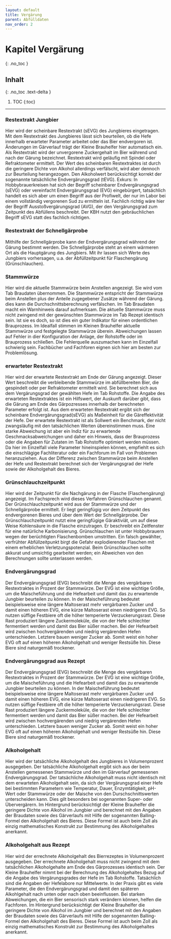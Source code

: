 ```yaml
---
layout: default
title: Vergärung
parent: Abfülldaten
nav_order: 2
---
```


# Kapitel Vergärung
{: .no_toc }

## Inhalt
{: .no_toc .text-delta }

1. TOC
{:toc}

---

### Restextrakt Jungbier
Hier wird der scheinbare Restextrakt (sEVG) des Jungbieres eingetragen.
Mit dem Restextrakt des Jungbieres lässt sich beurteilen, ob die Hefe innerhalb erwarteter Parameter arbeitet oder das Bier endvergoren ist.
Änderungen im Gärverlauf trägt der Kleine Brauhelfer hier automatisch ein.
Als Restextrakt wird der unvergorene Zuckergehalt im Bier während und nach der Gärung bezeichnet. Restextrakt wird geläufig mit Spindel oder Refraktometer ermittelt. Der Wert des scheinbaren Restextraktes ist durch die geringere Dichte von Alkohol allerdings verfälscht, wird aber dennoch zur Beurteilung herangezogen. 
Den Alkoholwert berücksichtigt korrekt der sogenannte tatsächliche Endvergärungsgrad (tEVG).
Exkurs: In Hobbybrauerkreisen hat sich der Begriff scheinbarer Endvergärungsgrad (sEVG) oder vereinfacht Endvergärungsgrad (EVG) eingebürgert, tatsächlich handelt es sich aber um einen Begriff aus der Profiwelt, der nur im Labor bei einem vollständig vergorenen Sud zu ermitteln ist. Fachlich richtig wäre hier der Begriff Ausstoßvergärungsgrad (AVG), der den Vergärungsgrad zum Zeitpunkt des Abfüllens beschreibt. Der KBH nutzt den gebräuchlichen Begriff sEVG statt des fachlich richtigen.

### Restextrakt der Schnellgärprobe
Mithilfe der Schnellgärprobe kann der Endvergärungsgrad während der Gärung bestimmt werden.
Die Schnellgärprobe steht an einem wärmeren Ort als die Hauptgärung des Jungbiers. Mit ihr lassen sich Werte des Jungbiers vorhersagen, u.a. der Abfüllzeitpunkt für Flaschengärung (Grünschlauchen).

### Stammwürze
Hier wird die aktuelle Stammwürze beim Anstellen angezeigt. Sie wird vom Tab Braudaten übernommen.
Die Stammwürze entspricht der Stammwürze beim Anstellen plus der Anteile zugegebener Zusätze während der Gärung. dies kann die Durchschnittsberechnung verfälschen. Im Tab Braudaten macht ein Warnhinweis darauf aufmerksam.
Die aktuelle Stammwürze muss nicht zwingend mit der gewünschten Stammwürze im Tab Rezept identisch sein. Ist sie es doch, so ist dies ein guter Indikator für einen ordentlichen Brauprozess. Im Idealfall stimmen im Kleinen Brauhelfer aktuelle Stammwürze und festgelegte Stammwürze überein. Abweichungen lassen auf Fehler in dier Konfiguration der Anlage, der Rohstoffe oder im Brauprozess schließen. Die Fehlerquelle auszumachen kann im Einzelfall schwierig sein. Fachbücher und Fachforen eignen sich hier am besten zur Problemlösung.

### erwarteter Restextrakt
Hier wird der erwartete Restextrakt am Ende der Gärung angezeigt. Dieser Wert beschreibt die verbleibende Stammwürze im abfüllbereiten Bier, die gespindelt oder per Refraktometer ermittelt wird. Sie berechnet sich aus dem Vergärungsgrad der gewählten Hefe im Tab Rohstoffe.
Die Angabe des erwarteten Restextraktes ist ein Hilfswert, der Auskunft darüber gibt, dass die Gärung am Ende des Gärpozresses innerhalb der berechneten Parameter erfolgt ist. Aus dem erwarteten Restextrakt ergibt sich der scheinbare Endvergärungsgrad(sEVG) als Maßeinheit für die Gäreffektivität der Hefe.
Der erwartete Restextrakt ist als Sollwert ein Benchmark, der nicht zwangsläufig mit den tatsächlichen Werten übereinstimmen muss. Eine starke Abweichung ist aber ein Indiz für zu erwartende Geschmacksabweichungen und daher ein Hinweis, dass der Brauprozess oder die Angaben für Zutaten im Tab Rohstoffe optimiert werden müssen.
Da hier im Einzelfall viele Parameter hineinspielen können, empfiehlt es sich die einschlägige Fachliteratur oder ein Fachforum im Fall von Problemen heranzuziehen.
Aus der Differenz zwischen Stammwürze beim Anstellen der Hefe und Restextrakt berechnet sich der Vergärungsgrad der Hefe sowie der Alkoholgehalt des Bieres.

### Grünschlauchzeitpunkt
Hier wird der Zeitpunkt für die Nachgärung in der Flasche (Flaschengärung) angezeigt. Im Fachsprech wird dieses Verfahren Grünschlauchen genannt.
Der Grünschlauchzeitpunkt wird aus der Stammwürze und der Schnellgärprobe ermittelt. Er liegt geringfügig vor dem Zeitpunkt des endvergorenen Bieres und über dem Wert der Schnellgärprobe. Der Grünschlauchzeitpunkt nutzt eine geringfügige Gäraktiviät, um auf diese Weise Kohlensäure in die Flasche einzutragen. Er beschreibt ein Zeitfenster für eine natürliche Karbonisierung.
Grünschlauchen ist unter Hobbybrauern wegen der berüchtigten Flaschenbomben umstritten. Ein falsch gewählter, verfrühter Abfüllzeitpunkt birgt die Gefahr explodierender Flaschen mit einem erheblichen Verletzungspotenzial. Beim Grünschlauchen sollte akkurat und umsichtig gearbeitet werden; ein Abweichen von den Berechnungen sollte unterlassen werden.

### Endvergärungsgrad
Der Endvergärungsgrad (EVG) beschreibt die Menge des vergärbaren Restextraktes in Prozent der Stammwürze. Der EVG ist eine wichtige Größe, um die Maischeführung und die Hefearbeit und damit das zu erwartende Jungbier beurteilen zu können.
In der Maischeführung bedeutet beispielsweise eine längere Maltoserast mehr vergärbaren Zucker und damit einen höheren EVG, eine kürze Maltoserast einen niedrigeren EVG. So nutzen süffige Festbiere oft die höher temperierte Verzuckerungsrast. Diese Rast produziert längere Zuckermoleküle, die von der Hefe schlechter fermentiert werden und damit das Bier süßer machen. 
Bei der Hefearbeit wird zwischen hochvergärenden und niedrig vergärenden Hefen unterschieden. Letztere bauen weniger Zucker ab.
Somit weist ein hoher EVG oft auf einen höheren Alkoholgehalt und weniger Restsüße hin. Diese Biere sind naturgemäß trockener.

### Endvergärungsgrad aus Rezept
Der Endvergärungsgrad (EVG) beschreibt die Menge des vergärbaren Restextraktes in Prozent der Stammwürze. Der EVG ist eine wichtige Größe, um die Maischeführung und die Hefearbeit und damit das zu erwartende Jungbier beurteilen zu können.
In der Maischeführung bedeutet beispielsweise eine längere Maltoserast mehr vergärbaren Zucker und damit einen höheren EVG, eine kürze Maltoserast einen niedrigeren EVG. So nutzen süffige Festbiere oft die höher temperierte Verzuckerungsrast. Diese Rast produziert längere Zuckermoleküle, die von der Hefe schlechter fermentiert werden und damit das Bier süßer machen. 
Bei der Hefearbeit wird zwischen hochvergärenden und niedrig vergärenden Hefen unterschieden. Letztere bauen weniger Zucker ab.
Somit weist ein hoher EVG oft auf einen höheren Alkoholgehalt und weniger Restsüße hin. Diese Biere sind naturgemäß trockener.

### Alkoholgehalt
Hier wird der tatsächliche Alkoholgehalt des Jungbieres in Volumenprozent ausgegeben.
Der tatsächliche Alkoholgehalt ergibt sich aus der beim Anstellen gemessenen Stammwürze und den im Gärverlauf gemessenen Endvergärungsgrad. Der tatsächliche Alkoholgehalt muss nicht identisch mit dem erwarteten Alkoholgehalt sein, da sich der Vergärungsgrad einer Hefe bei bestimmten Parametern wie Temperatur, Dauer, Enzymtätigkeit, pH-Wert oder Stammwürze oder der Maische von den Durschschnittswerten unterscheiden kann. Dies gilt besonders bei sogenannten Super- oder Übervergärern.
Im Hintergrund berücksichtigt der Kleine Brauhelfer die geringere Dichte von Alkohol im Jungbier und berechnet mit den Angaben der Braudaten sowie des Gärverlaufs mit Hilfe der sogenannten Balling-Formel den Alkoholgehalt des Bieres. Diese Formel ist auch beim Zoll als einzig mathematisches Konstrukt zur Bestimmung des Alkoholgehaltes anerkannt.

### Alkoholgehalt aus Rezept
Hier wird der errechnete Alkoholgehalt des Bierrezeptes in Volumenprozent ausgegeben.
Der errechnete Alkoholgehalt muss nicht zwingend mit dem tatsächlichen Alkoholgehalte am Ende des Gärprozesses identisch sein. Der Kleine Brauhelfer nimmt bei der Berechnung des Alkoholgehaltes Bezug auf die Angabe des Vergärungsgrades der Hefe im Tab Rohstoffe. Tatsächlich sind die Angaben der Hefelabore nur Mittelwerte. In der Praxis gibt es viele Parameter, die den Endvergärungsgrad und damit den späteren Alkohlgehalt nach unten oder nach oben beeinflussen. Bei starken Abweichungen, die ein Bier sensorisch stark verändern können, helfen die Fachforen.
Im Hintergrund berücksichtigt der Kleine Brauhelfer die geringere Dichte von Alkohol im Jungbier und berechnet mit den Angaben der Braudaten sowie des Gärverlaufs mit Hilfe der sogenannten Balling-Formel den Alkoholgehalt des Bieres. Diese Formel ist auch beim Zoll als einzig mathematisches Konstrukt zur Bestimmung des Alkoholgehaltes anerkannt.